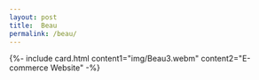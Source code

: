 ```yaml
---
layout: post
title:  Beau
permalink: /beau/
---
```


{%- include card.html content1="img/Beau3.webm" content2="E-commerce Website" -%}